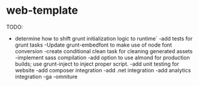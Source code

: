 web-template
============


TODO:
* determine how to shift grunt initialization logic to runtime` 
-add tests for grunt tasks
-Update grunt-embedfont to make use of node font conversion
-create conditional clean task for cleaning generated assets
-implement sass compilation
-add option to use almond for production builds; use grunt-inject to inject proper script.
-add unit testing for website
-add composer integration
-add .net integration
-add analytics integration
    -ga
    -omniture
    
